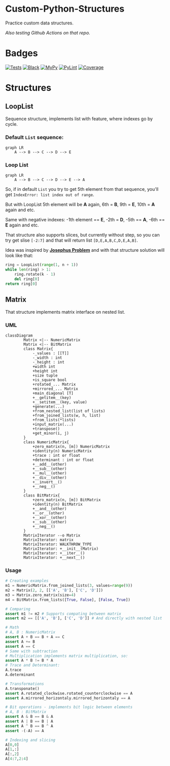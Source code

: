 # Custom-Python-Structures

Practice custom data structures.

*Also testing Github Actions on that repo.*

# Badges

[![Tests](https://github.com/Quantum-0/custom-python-structures/actions/workflows/tests.yml/badge.svg)](https://github.com/Quantum-0/custom-python-structures/actions/workflows/tests.yml)
[![Black](https://github.com/Quantum-0/custom-python-structures/actions/workflows/black.yml/badge.svg)](https://github.com/Quantum-0/custom-python-structures/actions/workflows/black.yml)
[![MyPy](https://github.com/Quantum-0/custom-python-structures/actions/workflows/mypy.yml/badge.svg)](https://github.com/Quantum-0/custom-python-structures/actions/workflows/mypy.yml)
[![PyLint](https://github.com/Quantum-0/custom-python-structures/actions/workflows/lint.yml/badge.svg)](https://github.com/Quantum-0/custom-python-structures/actions/workflows/lint.yml)
[![Coverage](https://github.com/Quantum-0/custom-python-structures/actions/workflows/coverage.yml/badge.svg)](https://github.com/Quantum-0/custom-python-structures/actions/workflows/coverage.yml)

# Structures

## LoopList

Sequence structure, implements list with feature, where indexes go by cycle.

### Default `List` sequence:
```mermaid
graph LR
    A --> B --> C --> D --> E
```

### Loop List
```mermaid
graph LR
    A --> B --> C --> D --> E --> A
```

So, if in default `List` you try to get 5th element from that sequence, you'll get `IndexError: list index out of range`.

But with LoopList 5th element will be **A** again, 6th = **B**, 9th = **E**, 10th = **A** again and etc.

Same with negative indexes: -1th element == **E**, -2th = **D**, -5th == **A**, -6th == **E** again and etc.

That structure also supports slices, but currently without step, so you can try get slise `[-2:7]` and that will return list `[D,E,A,B,C,D,E,A,B]`.

Idea was inspired by [**Josephus Problem**](https://en.wikipedia.org/wiki/Josephus_problem) and with that structure solution will look like that:
```python
ring = LoopList(range(1, n + 1))
while len(ring) > 1:
    ring.rotate(k - 1)
    del ring[0]
return ring[0]
```

## Matrix

That structure implements matrix interface on nested list.

### UML
```mermaid
classDiagram
        Matrix <|-- NumericMatrix
        Matrix <|-- BitMatrix
        class Matrix{
            -_values : [[T]]
            -_width : int
            -_height : int
            +width int
            +height int
            +size tuple
            +is_square bool
            +rotated_... Matrix
            +mirrored_... Matrix
            +main_diagonal [T]
            +__getitem__(key)
            +__setitem__(key, value)
            +generate(...)
            +from_nested_list(list of lists)
            +from_joined_lists(w, h, list)
            +from_lists(*lists)
            +input_matrix(...)
            +transpose()
            +get_minor(i, j)
        }
        class NumericMatrix{
            +zero_matrix(n, [m]) NumericMatrix
            +identity(n) NumericMatrix
            +trace : int or float
            +determinant : int or float
            +__add__(other)
            +__sub__(other)
            +__mul__(other)
            +__div__(other)
            +__invert__()
            +__neg__()
        }
        class BitMatrix{
            +zero_matrix(n, [m]) BitMatrix
            +identity(n) BitMatrix
            +__and__(other)
            +__or__(other)
            +__xor__(other)
            +__sub__(other)
            +__neg__()
        }
        MatrixIterator --o Matrix
        MatrixIterator: matrix
        MatrixIterator: WALKTHROW_TYPE
        MatrixIterator: +__init__(Matrix)
        MatrixIterator: +__iter__()
        MatrixIterator: +__next__()
```

### Usage

```python
# Creating examples
m1 = NumericMatrix.from_joined_lists(3, values=range(9))
m2 = Matrix(2, 2, [['A', 'B'], ['C', 'D']])
m3 = Matrix.zero_matrix(size=4)
m4 = BitMatrix.from_lists([True, False], [False, True])

# Comparing
assert m1 != m2 # Supports compating between matrix
assert m2 == [['A', 'B'], ['C', 'D']] # And directly with nested list

# Math
# A, B : NumericMatrix
assert A + B == B + A == C
assert A += B
assert A == C
# Same with subtraction
# Multiplication implements matrix multiplication, so:
assert A * B != B * A
# Trace and Determinant:
A.trace
A.determinant

# Transformations
A.transponate()
assert A.rotated_clockwise.rotated_counterclockwise == A
assert A.mirrored_horizontaly.mirrored_horizontaly == A

# Bit operations - implements bit logic between elements
# A, B : BitMatrix
assert A & B == B & A
assert A | B == B | A
assert A ^ B == B ^ A
assert -(-A) == A

# Indexing and slicing
A[0,0]
A[1,:]
A[:,2]
A[4:7,2:4]
```